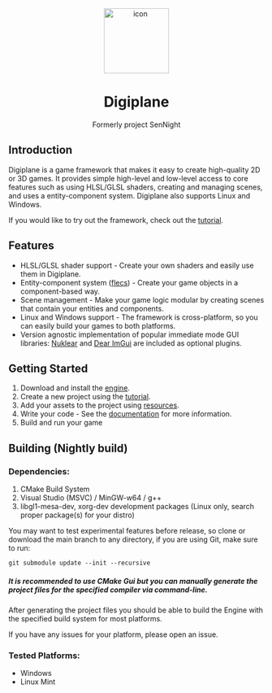 <div align="center">
  <img src="https://raw.githubusercontent.com/vortexdevsoftware/DigiPlane/master/Editor/Icon.ico" alt="icon" width="128" height="128">
  <p><h1>Digiplane</h1>Formerly project SenNight</p>
</div>

## Introduction

Digiplane is a game framework that makes it easy to create high-quality 2D or 3D games. It provides simple high-level and low-level access to core features such as using HLSL/GLSL shaders, creating and managing scenes, and uses a entity-component system. Digiplane also supports Linux and Windows.

If you would like to try out the framework, check out the [tutorial](https://digiplane.readthedocs.io/en/latest/tutorial.html).

## Features
- HLSL/GLSL shader support - Create your own shaders and easily use them in Digiplane.
- Entity-component system ([flecs](https://github.com/SanderMertens/flecs)) - Create your game objects in a component-based way.
- Scene management - Make your game logic modular by creating scenes that contain your entities and components.
- Linux and Windows support - The framework is cross-platform, so you can easily build your games to both platforms.
- Version agnostic implementation of popular immediate mode GUI libraries: [Nuklear](https://github.com/Immediate-Mode-UI/Nuklear) and [Dear ImGui](https://github.com/ocornut/imgui) are included as optional plugins.

## Getting Started

1. Download and install the [engine](https://github.com/vortexdevsoftware/DigiPlane/releases).
2. Create a new project using the [tutorial](https://digiplane.readthedocs.io/en/latest/tutorial.html).
3. Add your assets to the project using [resources](https://digiplane.readthedocs.io/en/latest/resources.html).
4. Write your code - See the [documentation](https://digiplane.readthedocs.io/en/latest/) for more information.
5. Build and run your game

## Building (Nightly build)
### Dependencies:
1. CMake Build System
2. Visual Studio (MSVC) / MinGW-w64 / g++
3. libgl1-mesa-dev, xorg-dev development packages (Linux only, search proper package(s) for your distro)

You may want to test experimental features before release, so
clone or download the main branch to any directory, if you are using Git, make sure to run:

```git submodule update --init --recursive```

##### It is recommended to use CMake Gui but you can manually generate the project files for the specified compiler via command-line.
After generating the project files you should be able to build the Engine with the specified build system for most platforms.

If you have any issues for your platform, please open an issue.

### Tested Platforms:
- Windows
- Linux Mint
